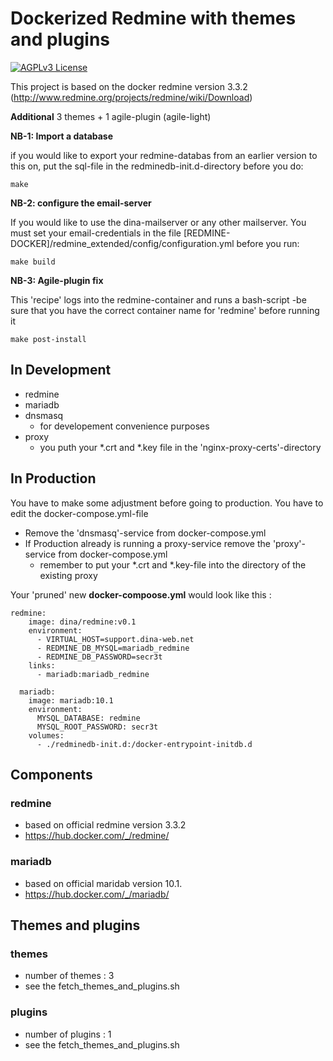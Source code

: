 # Dockerized Redmine with themes and plugins

[![AGPLv3 License](http://img.shields.io/badge/license-AGPLv3-blue.svg)](LICENSE)

This project is based on the docker redmine version 3.3.2 (http://www.redmine.org/projects/redmine/wiki/Download) <p>
**Additional** 3 themes + 1 agile-plugin (agile-light) <p>

**NB-1: Import a database** <p>
if you would like to export your redmine-databas from an earlier version to this on, put the sql-file in the redminedb-init.d-directory before you do: <p>
```
make 
```

**NB-2: configure the email-server** <p> 
If you would like to use the dina-mailserver or any other mailserver.
You must set your email-credentials in the file [REDMINE-DOCKER]/redmine_extended/config/configuration.yml before you run:<p>
```
make build
```

**NB-3: Agile-plugin fix** <p>
This 'recipe' logs into the redmine-container and runs a bash-script -be sure that you have the correct container name for 'redmine' before running it
```
make post-install
```

## In Development

* redmine 
* mariadb 
* dnsmasq
    * for developement convenience purposes
* proxy
    * you puth your *.crt and *.key file in the 'nginx-proxy-certs'-directory

## In Production

You have to make some adjustment before going to production.
You have to edit the docker-compose.yml-file

* Remove the 'dnsmasq'-service from docker-compose.yml
* If Production already is running a proxy-service remove the 'proxy'-service from docker-compose.yml
    * remember to put your *.crt and *.key-file into the directory of the existing proxy

Your 'pruned' new **docker-compoose.yml** would look like this :

```
redmine:
    image: dina/redmine:v0.1
    environment:
      - VIRTUAL_HOST=support.dina-web.net
      - REDMINE_DB_MYSQL=mariadb_redmine
      - REDMINE_DB_PASSWORD=secr3t
    links:
      - mariadb:mariadb_redmine

  mariadb:
    image: mariadb:10.1
    environment:
      MYSQL_DATABASE: redmine
      MYSQL_ROOT_PASSWORD: secr3t
    volumes:
      - ./redminedb-init.d:/docker-entrypoint-initdb.d
```

## Components

### redmine
* based on official redmine version 3.3.2
* https://hub.docker.com/_/redmine/

### mariadb
* based on official maridab  version 10.1.
* https://hub.docker.com/_/mariadb/

## Themes and plugins
### themes
* number of themes : 3
* see the fetch_themes_and_plugins.sh

### plugins
* number of plugins : 1
* see the fetch_themes_and_plugins.sh
